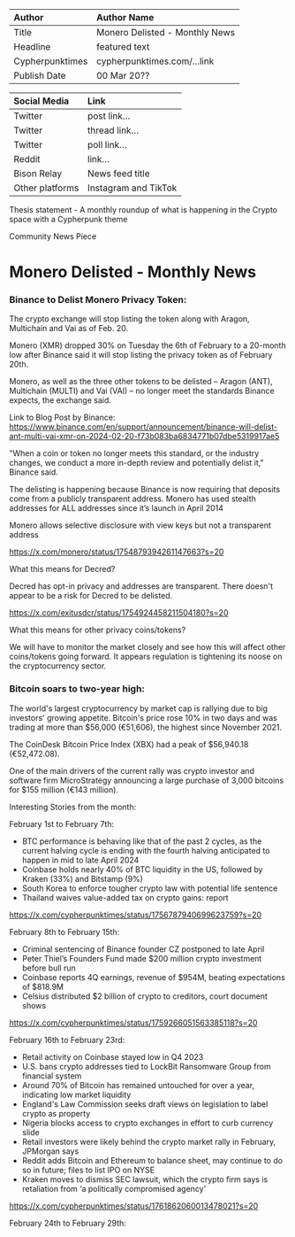 | Author | Author Name |
| :---- | :---- |
| Title | Monero Delisted - Monthly News |
| Headline  | featured text |
| Cypherpunktimes | cypherpunktimes.com/...link |
| Publish Date | 00 Mar 20?? |

| Social Media | Link |
| :---- | :---- |
| Twitter | post link… |
| Twitter | thread link… |
| Twitter | poll link… |
| Reddit  | link… |
| Bison Relay | News feed title |
| Other platforms | Instagram and TikTok |

Thesis statement - A monthly roundup of what is happening in the Crypto space with a Cypherpunk theme

Community News Piece


# Monero Delisted - Monthly News

### Binance to Delist Monero Privacy Token:

The crypto exchange will stop listing the token along with Aragon, Multichain and Vai as of Feb. 20.

Monero (XMR) dropped 30% on Tuesday the 6th of February to a 20-month low after Binance said it will stop listing the privacy token as of February 20th.

Monero, as well as the three other tokens to be delisted – Aragon (ANT), Multichain (MULTI) and Vai (VAI) – no longer meet the standards Binance expects, the exchange said.

Link to Blog Post by Binance: https://www.binance.com/en/support/announcement/binance-will-delist-ant-multi-vai-xmr-on-2024-02-20-f73b083ba6834771b07dbe5319917ae5 

"When a coin or token no longer meets this standard, or the industry changes, we conduct a more in-depth review and potentially delist it," Binance said.

The delisting is happening because Binance is now requiring that deposits come from a publicly transparent address. Monero has used stealth addresses for ALL addresses since it’s launch in April 2014

Monero allows selective disclosure with view keys but not a transparent address

https://x.com/monero/status/1754879394261147663?s=20

What this means for Decred?

Decred has opt-in privacy and addresses are transparent. There doesn't appear to be a risk for Decred to be delisted.

https://x.com/exitusdcr/status/1754924458211504180?s=20

What this means for other privacy coins/tokens?

We will have to monitor the market closely and see how this will affect other coins/tokens going forward. It appears regulation is tightening its noose on the cryptocurrency sector.

### Bitcoin soars to two-year high:

The world's largest cryptocurrency by market cap is rallying due to big investors' growing appetite. Bitcoin's price rose 10% in two days and was trading at more than $56,000 (€51,606), the highest since November 2021.

The CoinDesk Bitcoin Price Index (XBX) had a peak of $56,940.18 (€52,472.08).

One of the main drivers of the current rally was crypto investor and software firm MicroStrategy announcing a large purchase of 3,000 bitcoins for $155 million (€143 million).


Interesting Stories from the month:

February 1st to February 7th:

- BTC performance is behaving like that of the past 2 cycles, as the current halving cycle is ending with the fourth halving anticipated to happen in mid to late April 2024
- Coinbase holds nearly 40% of BTC liquidity in the US, followed by Kraken (33%) and Bitstamp (9%)
- South Korea to enforce tougher crypto law with potential life sentence
- Thailand waives value-added tax on crypto gains: report

https://x.com/cypherpunktimes/status/1756787940699623759?s=20

February 8th to February 15th:

- Criminal sentencing of Binance founder CZ postponed to late April
- Peter Thiel’s Founders Fund made $200 million crypto investment before bull run
- Coinbase reports 4Q earnings, revenue of $954M, beating expectations of $818.9M
- Celsius distributed $2 billion of crypto to creditors, court document shows

https://x.com/cypherpunktimes/status/1759266051563385118?s=20

February 16th to February 23rd:

- Retail activity on Coinbase stayed low in Q4 2023
- U.S. bans crypto addresses tied to LockBit Ransomware Group from financial system
- Around 70% of Bitcoin has remained untouched for over a year, indicating low market liquidity
- England's Law Commission seeks draft views on legislation to label crypto as property
- Nigeria blocks access to crypto exchanges in effort to curb currency slide
- Retail investors were likely behind the crypto market rally in February, JPMorgan says
- Reddit adds Bitcoin and Ethereum to balance sheet, may continue to do so in future; files to list IPO on NYSE
- Kraken moves to dismiss SEC lawsuit, which the crypto firm says is retaliation from ‘a politically compromised agency’

https://x.com/cypherpunktimes/status/1761862060013478021?s=20

February 24th to February 29th:
